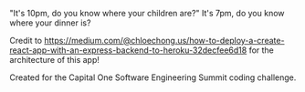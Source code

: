 "It's 10pm, do you know where your children are?"
It's 7pm, do you know where your dinner is?

Credit to https://medium.com/@chloechong.us/how-to-deploy-a-create-react-app-with-an-express-backend-to-heroku-32decfee6d18 for the architecture of this app!

Created for the Capital One Software Engineering Summit coding challenge.
